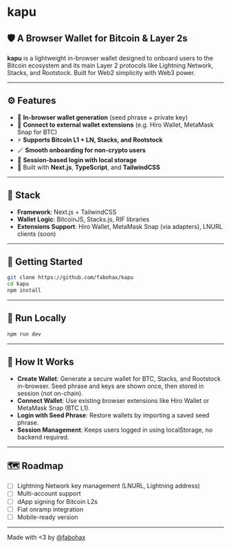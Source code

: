 
# kapu

## 🛡️ A Browser Wallet for Bitcoin & Layer 2s

**kapu** is a lightweight in-browser wallet designed to onboard users to the Bitcoin ecosystem and its main Layer 2 protocols like Lightning Network, Stacks, and Rootstock. Built for Web2 simplicity with Web3 power.

---

## ⚙️ Features

* 🔐 **In-browser wallet generation** (seed phrase + private key)
* 🌉 **Connect to external wallet extensions** (e.g. Hiro Wallet, MetaMask Snap for BTC)
* ⚡ **Supports Bitcoin L1 + LN, Stacks, and Rootstock**
* 🪄 **Smooth onboarding for non-crypto users**
* 🔄 **Session-based login with local storage**
* 💅 Built with **Next.js**, **TypeScript**, and **TailwindCSS**

---

## 🧩 Stack

* **Framework**: Next.js + TailwindCSS
* **Wallet Logic**: BitcoinJS, Stacks.js, RIF libraries
* **Extensions Support**: Hiro Wallet, MetaMask Snap (via adapters), LNURL clients (soon)

---

## 🚀 Getting Started

```bash
git clone https://github.com/fabohax/kapu
cd kapu
npm install
```

---

## 🧪 Run Locally

```bash
npm run dev
```

---

## 🧠 How It Works

* **Create Wallet**: Generate a secure wallet for BTC, Stacks, and Rootstock in-browser. Seed phrase and keys are shown once, then stored in session (not on-chain).
* **Connect Wallet**: Use existing browser extensions like Hiro Wallet or MetaMask Snap (BTC L1).
* **Login with Seed Phrase**: Restore wallets by importing a saved seed phrase.
* **Session Management**: Keeps users logged in using localStorage, no backend required.

---

## 🗺️ Roadmap

* [ ] Lightning Network key management (LNURL, Lightning address)
* [ ] Multi-account support
* [ ] dApp signing for Bitcoin L2s
* [ ] Fiat onramp integration
* [ ] Mobile-ready version

---

Made with <3 by [@fabohax](https://hax.pe)